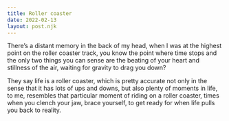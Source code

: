 ```yaml
---
title: Roller coaster
date: 2022-02-13
layout: post.njk
---
```


There’s a distant memory in the back of my head, when I was at the highest point on the roller coaster track, you know the point where time stops and the only two things you can sense are the beating of your heart and stillness of the air, waiting for gravity to drag you down?

They say life is a roller coaster, which is pretty accurate not only in the sense that it has lots of ups and downs, but also plenty of moments in life, to me, resembles that particular moment of riding on a roller coaster, times when you clench your jaw, brace yourself, to get ready for when life pulls you back to reality.
